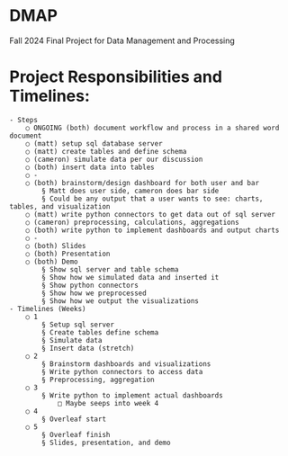# DMAP
Fall 2024 Final Project for Data Management and Processing 

# Project Responsibilities and Timelines:

	- Steps 
		○ ONGOING (both) document workflow and process in a shared word document
		○ (matt) setup sql database server
		○ (matt) create tables and define schema
		○ (cameron) simulate data per our discussion
		○ (both) insert data into tables
		○ -
		○ (both) brainstorm/design dashboard for both user and bar
			§ Matt does user side, cameron does bar side
			§ Could be any output that a user wants to see: charts, tables, and visualization 
		○ (matt) write python connectors to get data out of sql server
		○ (cameron) preprocessing, calculations, aggregations
		○ (both) write python to implement dashboards and output charts 
		○ -
		○ (both) Slides
		○ (both) Presentation
		○ (both) Demo
			§ Show sql server and table schema
			§ Show how we simulated data and inserted it
			§ Show python connectors
			§ Show how we preprocessed
			§ Show how we output the visualizations
	- Timelines (Weeks)
		○ 1
			§ Setup sql server
			§ Create tables define schema
			§ Simulate data
			§ Insert data (stretch)
		○ 2
			§ Brainstorm dashboards and visualizations
			§ Write python connectors to access data
			§ Preprocessing, aggregation
		○ 3
			§ Write python to implement actual dashboards
				□ Maybe seeps into week 4
		○ 4
			§ Overleaf start
		○ 5
			§ Overleaf finish
			§ Slides, presentation, and demo

